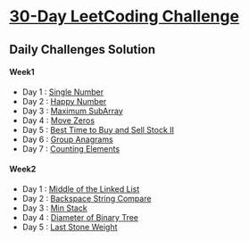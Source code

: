 # [30-Day LeetCoding Challenge](https://leetcode.com/explore/challenge/card/30-day-leetcoding-challenge/)

## Daily Challenges Solution

####  Week1
* Day 1 : [Single Number](src/leetcode30daychallenge/Week1/Day1_SingleNumber.java)
* Day 2 : [Happy Number](src/leetcode30daychallenge/Week1/Day2_HappyNumber.java)
* Day 3 : [Maximum SubArray](src/leetcode30daychallenge/Week1/Day3_MaximumSubarray.java)
* Day 4 : [Move Zeros](src/leetcode30daychallenge/Week1/Day4_MoveZeroes.java)
* Day 5 : [Best Time to Buy and Sell Stock II](src/leetcode30daychallenge/Week1/Day5_BestTimeToBuyAndSellStockII.java)
* Day 6 : [Group Anagrams](src/leetcode30daychallenge/Week1/Day6_GroupAnagrams.java)
* Day 7 : [Counting Elements](src/leetcode30daychallenge/Week1/Day7_CountingElements.java)

####  Week2
* Day 1 : [Middle of the Linked List](src/leetcode30daychallenge/Week2/Day1_MiddleOfTheLinkedList.java)
* Day 2 : [Backspace String Compare](src/leetcode30daychallenge/Week2/Day2_BackspaceStringCompare.java)
* Day 3 : [Min Stack](src/leetcode30daychallenge/Week2/Day3_MinStack.java)
* Day 4 : [Diameter of Binary Tree](src/leetcode30daychallenge/Week2/Day4_DiameterOfBinaryTree.java)
* Day 5 : [Last Stone Weight](src/leetcode30daychallenge/Week2/Day5_LastStoneWeight.java)

